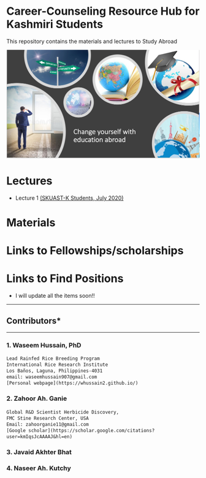 # Career-Counseling Resource Hub for Kashmiri Students

This repository contains the materials and lectures to Study Abroad

![](www/image.png)


# Lectures

- Lecture 1 [(SKUAST-K Students, July 2020)](https://github.com/whussain2/Career-Counseling/blob/gh-pages/Lectures/Counselling_SKUAST-K.pdf)

# Materials

# Links to Fellowships/scholarships

# Links to Find Positions


- I will update all the items soon!!

****
## Contributors*
****

### 1. Waseem Hussain, PhD

```
Lead Rainfed Rice Breeding Program
International Rice Research Institute
Los Baños, Laguna, Philippines-4031
email: waseemhussain907@gmail.com
[Personal webpage](https://whussain2.github.io/)
```

### 2. Zahoor Ah. Ganie

```
Global R&D Scientist Herbicide Discovery,
FMC Stine Research Center, USA
Email: zahoorganie11@gmail.com
[Google scholar](https://scholar.google.com/citations?user=kmIqsJcAAAAJ&hl=en)
```

### 3. Javaid Akhter Bhat


### 4. Naseer Ah. Kutchy
